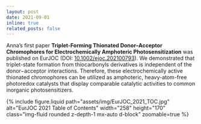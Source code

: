 ```yaml
---
layout: post
date: 2021-09-01
inline: true
related_posts: false
---
```


Anna’s first paper **Triplet-Forming Thionated Donor–Acceptor Chromophores for Electrochemically Amphoteric Photosensitization** was published on EurJOC (DOI: [10.1002/ejoc.202100793](https://chemistry-europe.onlinelibrary.wiley.com/doi/full/10.1002/ejoc.202100793)). We demonstrated that triplet-state formation from thiocarbonyls derivatives is independent of the donor−acceptor interactions. Therefore, these electrochemically active thionated chromophores can be utilized as amphoteric, heavy-atom-free photoredox catalysts that display comparable catalytic activities to common inorganic photosensitizers.

<div class="row mt-3">
  <div class="col-sm mt-3 mt-md-0 text-center">
    {% include figure.liquid
      path="assets/img/EurJOC_2021_TOC.jpg" 
      alt="EurJOC 2021 Table of Contents"
      width="258"
      height="170"
      class="img-fluid rounded z-depth-1 mx-auto d-block"
      zoomable=true
    %}
  </div>
</div>
